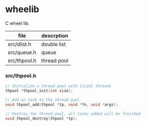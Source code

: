 # wheelib
C wheel lib.

| file         | descrption  |
| ------------ | ----------- |
| src/dlist.h  | double list |
| src/queue.h  | queue       |
| src/thpool.h | thread pool |

### src/thpool.h
```C
// Initialize a thread pool with {size} threads
thpool *thpool_init(int size);

// Add an task to the thread pool
void thpool_add(thpool *tp, void *fn, void *args);

// Destroy the thread pool, all tasks added will be finished
void thpool_destroy(thpool *tp);
```

